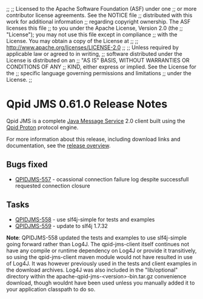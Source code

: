 ;;
;; Licensed to the Apache Software Foundation (ASF) under one
;; or more contributor license agreements.  See the NOTICE file
;; distributed with this work for additional information
;; regarding copyright ownership.  The ASF licenses this file
;; to you under the Apache License, Version 2.0 (the
;; "License"); you may not use this file except in compliance
;; with the License.  You may obtain a copy of the License at
;; 
;;   http://www.apache.org/licenses/LICENSE-2.0
;; 
;; Unless required by applicable law or agreed to in writing,
;; software distributed under the License is distributed on an
;; "AS IS" BASIS, WITHOUT WARRANTIES OR CONDITIONS OF ANY
;; KIND, either express or implied.  See the License for the
;; specific language governing permissions and limitations
;; under the License.
;;

# Qpid JMS 0.61.0 Release Notes

Qpid JMS is a complete [Java Message Service][jms] 2.0 client built
using the [Qpid Proton]({{site_url}}/proton/index.html) protocol
engine.

For more information about this release, including download links and
documentation, see the [release overview](index.html).

[jms]: http://en.wikipedia.org/wiki/Java_Message_Service


## Bugs fixed

 - [QPIDJMS-557](https://issues.apache.org/jira/browse/QPIDJMS-557) - ocassional connection failure log despite successfull requested connection closure

## Tasks

 - [QPIDJMS-558](https://issues.apache.org/jira/browse/QPIDJMS-558) - use slf4j-simple for tests and examples
 - [QPIDJMS-559](https://issues.apache.org/jira/browse/QPIDJMS-559) - update to slf4j 1.7.32

**Note**: QPIDJMS-558 updated the tests and examples to use slf4j-simple going forward rather than Log4J. The qpid-jms-client itself continues not have any compile or runtime dependency on Log4J or provide it transitively, so using the qpid-jms-client maven module would not have resulted in use of Log4J. It was however previously used in the tests and client examples in the download archives. Log4J was also included in the "lib/optional" directory within the apache-qpid-jms-&lt;version&gt;-bin.tar.gz convenience download, though wouldnt have been used unless you manually added it to your application classpath to do so.
